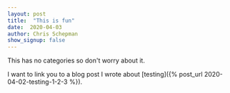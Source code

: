 ```yaml
---
layout: post
title:  "This is fun"
date:  2020-04-03
author: Chris Schepman
show_signup: false
---
```


This has no categories so don't worry about it.

I want to link you to a blog post I wrote about [testing]({% post_url 2020-04-02-testing-1-2-3 %}).